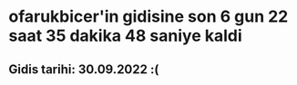 # ofarukbicer'in gidisine son 6 gun 22 saat 35 dakika 48 saniye kaldi

## Gidis tarihi: 30.09.2022 :(